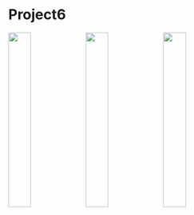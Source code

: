 # Project6

<img src = "https://github.com/youuungh/android-basic-kotlin/assets/97438155/0ab740bf-d32f-4f07-851c-3e39109789ce" width="30%" height="30%">
<img src = "https://github.com/youuungh/android-basic-kotlin/assets/97438155/d7435898-704b-49a5-9f1d-8295bf3b0eec" width="30%" height="30%">
<img src = "https://github.com/youuungh/android-basic-kotlin/assets/97438155/4243b3bd-1579-413b-bece-c49bfcbd3a17" width="30%" height="30%">
